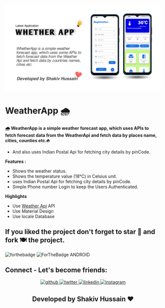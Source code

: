 

<p align="center"><img src="assets/banner.jpg" /></p>

# WeatherApp 🌧

#### 🌧 WeatherApp is a simple weather forecast app, which uses APIs to fetch forecast data from the WeatherApi and fetch data by  places name, cities, counties etc.🔥

- And also uses Indian Postal Api for fetching city details by pinCode.


**Features :**

- Shows the weather status.
- Shows the temperature value (18°C) in Celsius unit.
- uses Indian Postal Api for fetching city details by pinCode.
- Simple Phone number Login to keep the Users Authenticated.

**Highlights**
- Use [Weather Api] API
- Use Material Design 
- Use locale Database

## If you liked the project don't forget to star 🌟 and fork 🍽 the project.
![forthebadge](https://forthebadge.com/images/badges/built-with-love.svg)
![ForTheBadge ANDROID](https://forthebadge.com/images/badges/built-for-android.svg)

## Connect - Let's become friends:
<div align="center">
<a href="https://github.com/shakivhussain" target="_blank">
<img src=https://img.shields.io/badge/github-%2324292e.svg?&style=for-the-badge&logo=github&logoColor=white alt=github style="margin-bottom: 5px;" />
</a>
<a href="https://twitter.com/ShakibMansri" target="_blank">
<img src=https://img.shields.io/badge/twitter-%2300acee.svg?&style=for-the-badge&logo=twitter&logoColor=white alt=twitter style="margin-bottom: 5px;" />
</a>
<a href="https://www.linkedin.com/in/shakib-hussain/" target="_blank">
<img src=https://img.shields.io/badge/linkedin-%231E77B5.svg?&style=for-the-badge&logo=linkedin&logoColor=white alt=linkedin style="margin-bottom: 5px;" />
</a>
<a href="https://www.instagram.com/me_shakib_mansoori/" target="_blank">
<img src=https://img.shields.io/badge/instagram-%23000000.svg?&style=for-the-badge&logo=instagram&logoColor=white alt=instagram style="margin-bottom: 5px;" />
</a>
</div> 
<h2 align="center">Developed by Shakiv Hussain ❤ </h2>			

    
[Weather App]: https://dribbble.com/shots/12869395-Weather-App
[Weather Api]: https://www.weatherapi.com/
